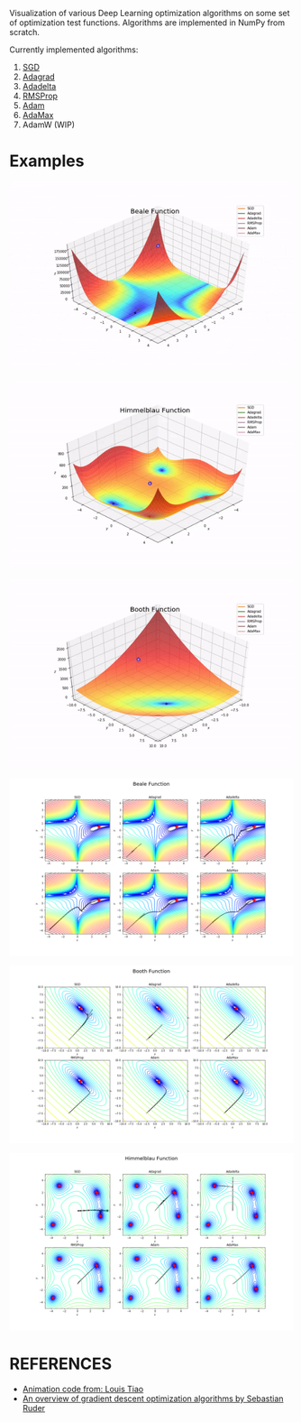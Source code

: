 
Visualization of various Deep Learning optimization algorithms on some set of optimization test functions. 
Algorithms are implemented in NumPy from scratch.

Currently implemented algorithms:

1. [SGD](https://en.wikipedia.org/wiki/Stochastic_gradient_descent)
2. [Adagrad](http://www.jmlr.org/papers/volume12/duchi11a/duchi11a.pdf)
3. [Adadelta](https://arxiv.org/pdf/1212.5701.pdf)
4. [RMSProp](https://www.cs.toronto.edu/~tijmen/csc321/slides/lecture_slides_lec6.pdf)
5. [Adam](https://arxiv.org/pdf/1412.6980.pdf)
6. [AdaMax](https://arxiv.org/pdf/1412.6980.pdf)
7. AdamW (WIP)

# Examples

![](assets/beale3d.gif)

![](assets/himmelblau3d.gif)

![](assets/booth3d.gif)

![](assets/beale_2d.png)

![](assets/booth2d.png)

![](assets/himmelblau2d.png)

# REFERENCES

* [Animation code from: Louis Tiao](http://louistiao.me/notes/visualizing-and-animating-optimization-algorithms-with-matplotlib/)
* [An overview of gradient descent optimization algorithms by Sebastian Ruder](https://ruder.io/optimizing-gradient-descent/)